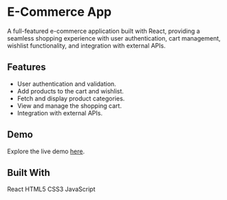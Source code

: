 # E-Commerce App

A full-featured e-commerce application built with React, providing a seamless shopping experience with user authentication, cart management, wishlist functionality, and integration with external APIs.

## Features

- User authentication and validation.
- Add products to the cart and wishlist.
- Fetch and display product categories.
- View and manage the shopping cart.
- Integration with external APIs.

## Demo

Explore the live demo [here](https://miraa8.github.io/OnlineStore/#/Products).

## Built With
React
HTML5
CSS3
JavaScript
